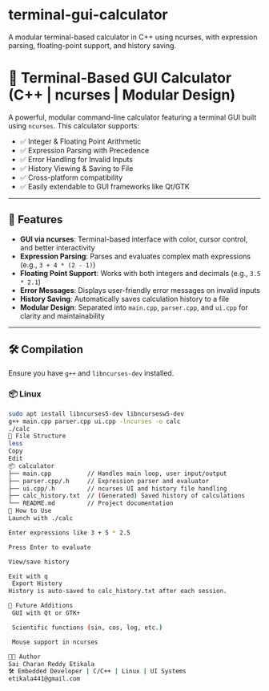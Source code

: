 # terminal-gui-calculator
A modular terminal-based calculator in C++ using ncurses, with expression parsing, floating-point support, and history saving.
# 🧮 Terminal-Based GUI Calculator (C++ | ncurses | Modular Design)

A powerful, modular command-line calculator featuring a terminal GUI built using `ncurses`. This calculator supports:

- ✅ Integer & Floating Point Arithmetic  
- ✅ Expression Parsing with Precedence  
- ✅ Error Handling for Invalid Inputs  
- ✅ History Viewing & Saving to File  
- ✅ Cross-platform compatibility  
- ✅ Easily extendable to GUI frameworks like Qt/GTK

---

## 📁 Features

- **GUI via ncurses**: Terminal-based interface with color, cursor control, and better interactivity  
- **Expression Parsing**: Parses and evaluates complex math expressions (e.g., `3 + 4 * (2 - 1)`)  
- **Floating Point Support**: Works with both integers and decimals (e.g., `3.5 * 2.1`)  
- **Error Messages**: Displays user-friendly error messages on invalid inputs  
- **History Saving**: Automatically saves calculation history to a file  
- **Modular Design**: Separated into `main.cpp`, `parser.cpp`, and `ui.cpp` for clarity and maintainability  

---

## 🛠️ Compilation

Ensure you have `g++` and `libncurses-dev` installed.

### 📦 Linux

```bash
sudo apt install libncurses5-dev libncursesw5-dev
g++ main.cpp parser.cpp ui.cpp -lncurses -o calc
./calc
📂 File Structure
less
Copy
Edit
📦 calculator
├── main.cpp          // Handles main loop, user input/output
├── parser.cpp/.h     // Expression parser and evaluator
├── ui.cpp/.h         // ncurses UI and history file handling
├── calc_history.txt  // (Generated) Saved history of calculations
└── README.md         // Project documentation
🚀 How to Use
Launch with ./calc

Enter expressions like 3 + 5 * 2.5

Press Enter to evaluate

View/save history

Exit with q
 Export History
History is auto-saved to calc_history.txt after each session.

🧩 Future Additions
 GUI with Qt or GTK+

 Scientific functions (sin, cos, log, etc.)

 Mouse support in ncurses

👨‍💻 Author
Sai Charan Reddy Etikala
🛠️ Embedded Developer | C/C++ | Linux | UI Systems
etikala441@gmail.com
